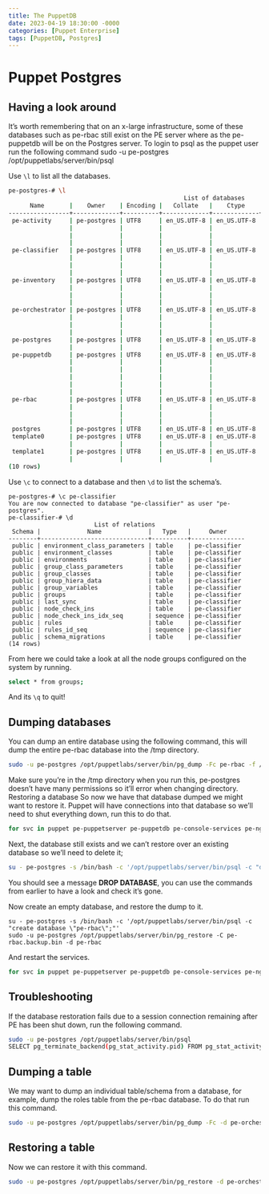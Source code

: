 ```yaml
---
title: The PuppetDB
date: 2023-04-19 18:30:00 -0000
categories: [Puppet Enterprise]
tags: [PuppetDB, Postgres]
---
```


# Puppet Postgres

## Having a look around
It’s worth remembering that on an x-large infrastructure, some of these databases such as pe-rbac still exist on the PE server where as the pe-puppetdb will be on the Postgres server.
To login to psql as the puppet user run the following command
sudo -u pe-postgres /opt/puppetlabs/server/bin/psql

Use ```\l``` to list all the databases.

```bash
pe-postgres-# \l
                                                 List of databases
      Name       |    Owner    | Encoding |   Collate   |    Ctype    |              Access privileges
-----------------+-------------+----------+-------------+-------------+---------------------------------------------
 pe-activity     | pe-postgres | UTF8     | en_US.UTF-8 | en_US.UTF-8 | =T/"pe-postgres"                           +
                 |             |          |             |             | "pe-postgres"=CTc/"pe-postgres"            +
                 |             |          |             |             | "pe-activity-read"=c/"pe-postgres"         +
                 |             |          |             |             | "pe-activity-write"=c/"pe-postgres"
 pe-classifier   | pe-postgres | UTF8     | en_US.UTF-8 | en_US.UTF-8 | =T/"pe-postgres"                           +
                 |             |          |             |             | "pe-postgres"=CTc/"pe-postgres"            +
                 |             |          |             |             | "pe-classifier-read"=c/"pe-postgres"       +
                 |             |          |             |             | "pe-classifier-write"=c/"pe-postgres"
 pe-inventory    | pe-postgres | UTF8     | en_US.UTF-8 | en_US.UTF-8 | =T/"pe-postgres"                           +
                 |             |          |             |             | "pe-postgres"=CTc/"pe-postgres"            +
                 |             |          |             |             | "pe-inventory-read"=c/"pe-postgres"        +
                 |             |          |             |             | "pe-inventory-write"=c/"pe-postgres"
 pe-orchestrator | pe-postgres | UTF8     | en_US.UTF-8 | en_US.UTF-8 | =T/"pe-postgres"                           +
                 |             |          |             |             | "pe-postgres"=CTc/"pe-postgres"            +
                 |             |          |             |             | "pe-orchestrator-read"=c/"pe-postgres"     +
                 |             |          |             |             | "pe-orchestrator-write"=c/"pe-postgres"
 pe-postgres     | pe-postgres | UTF8     | en_US.UTF-8 | en_US.UTF-8 | =T/"pe-postgres"                           +
                 |             |          |             |             | "pe-postgres"=CTc/"pe-postgres"
 pe-puppetdb     | pe-postgres | UTF8     | en_US.UTF-8 | en_US.UTF-8 | =T/"pe-postgres"                           +
                 |             |          |             |             | "pe-postgres"=CTc/"pe-postgres"            +
                 |             |          |             |             | "pe-puppetdb"=CT/"pe-postgres"             +
                 |             |          |             |             | "pe-puppetdb-migrator"=c*/"pe-postgres"    +
                 |             |          |             |             | "pe-puppetdb"=c/"pe-puppetdb-migrator"     +
                 |             |          |             |             | "pe-puppetdb-read"=c/"pe-puppetdb-migrator"
 pe-rbac         | pe-postgres | UTF8     | en_US.UTF-8 | en_US.UTF-8 | =T/"pe-postgres"                           +
                 |             |          |             |             | "pe-postgres"=CTc/"pe-postgres"            +
                 |             |          |             |             | "pe-rbac-read"=c/"pe-postgres"             +
                 |             |          |             |             | "pe-rbac-write"=c/"pe-postgres"
 postgres        | pe-postgres | UTF8     | en_US.UTF-8 | en_US.UTF-8 |
 template0       | pe-postgres | UTF8     | en_US.UTF-8 | en_US.UTF-8 | =c/"pe-postgres"                           +
                 |             |          |             |             | "pe-postgres"=CTc/"pe-postgres"
 template1       | pe-postgres | UTF8     | en_US.UTF-8 | en_US.UTF-8 | =c/"pe-postgres"                           +
                 |             |          |             |             | "pe-postgres"=CTc/"pe-postgres"
(10 rows)
```

Use ```\c``` to connect to a database and then ```\d``` to list the schema’s.

```
pe-postgres-# \c pe-classifier
You are now connected to database "pe-classifier" as user "pe-postgres".
pe-classifier-# \d
                        List of relations
 Schema |             Name             |   Type   |     Owner
--------+------------------------------+----------+---------------
 public | environment_class_parameters | table    | pe-classifier
 public | environment_classes          | table    | pe-classifier
 public | environments                 | table    | pe-classifier
 public | group_class_parameters       | table    | pe-classifier
 public | group_classes                | table    | pe-classifier
 public | group_hiera_data             | table    | pe-classifier
 public | group_variables              | table    | pe-classifier
 public | groups                       | table    | pe-classifier
 public | last_sync                    | table    | pe-classifier
 public | node_check_ins               | table    | pe-classifier
 public | node_check_ins_idx_seq       | sequence | pe-classifier
 public | rules                        | table    | pe-classifier
 public | rules_id_seq                 | sequence | pe-classifier
 public | schema_migrations            | table    | pe-classifier
(14 rows)
```

From here we could take a look at all the node groups configured on the system by running.

```bash
select * from groups;
```

And its ```\q``` to quit!

## Dumping databases

You can dump an entire database using the following command, this will dump the entire pe-rbac database into the /tmp directory.

```bash
sudo -u pe-postgres /opt/puppetlabs/server/bin/pg_dump -Fc pe-rbac -f /tmp/pe-rbac.backup.bin
```

Make sure you’re in the /tmp directory when you run this, pe-postgres doesn’t have many permissions so it’ll error when changing directory.
Restoring a database
So now we have that database dumped we might want to restore it. Puppet will have connections into that database so we’ll need to shut everything down, run this to do that.

```bash
for svc in puppet pe-puppetserver pe-puppetdb pe-console-services pe-nginx pe-orchestration-services pxp-agent; do echo "Stopping $svc" ; puppet resource service $svc ensure=stopped; done
```

Next, the database still exists and we can’t restore over an existing database so we’ll need to delete it;

```bash
su - pe-postgres -s /bin/bash -c '/opt/puppetlabs/server/bin/psql -c "drop database \"pe-rbac\";"'
```

You should see a message **DROP DATABASE**, you can use the commands from earlier to have a look and check it’s gone. 

Now create an empty database, and restore the dump to it.

```
su - pe-postgres -s /bin/bash -c '/opt/puppetlabs/server/bin/psql -c "create database \"pe-rbac\";"'
sudo -u pe-postgres /opt/puppetlabs/server/bin/pg_restore -C pe-rbac.backup.bin -d pe-rbac
```

And restart the services.

```bash
for svc in puppet pe-puppetserver pe-puppetdb pe-console-services pe-nginx pe-orchestration-services pxp-agent; do echo "Starting $svc" ; puppet resource service $svc ensure=running; done
```

## Troubleshooting
If the database restoration fails due to a session connection remaining after PE has been shut down, run the following command.

```bash
sudo -u pe-postgres /opt/puppetlabs/server/bin/psql
SELECT pg_terminate_backend(pg_stat_activity.pid) FROM pg_stat_activity WHERE pg_stat_activity.datname = '<database name>' 
```

## Dumping a table
We may want to dump an individual table/schema from a database, for example, dump the roles table from the pe-rbac database. To do that run this command.

```bash
sudo -u pe-postgres /opt/puppetlabs/server/bin/pg_dump -Fc -d pe-orchestrator -t dumplings_node_groups > /tmp/dumplings_node_groups.sql
```

## Restoring a table
Now we can restore it with this command.

```bash
sudo -u pe-postgres /opt/puppetlabs/server/bin/pg_restore -d pe-orchestrator -a -t dumplings_node_groups /tmp/dumplings_node_groups.sql
```
